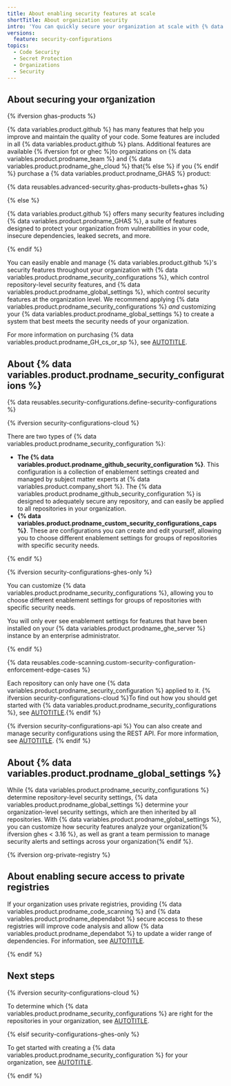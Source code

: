 ```yaml
---
title: About enabling security features at scale
shortTitle: About organization security
intro: 'You can quickly secure your organization at scale with {% data variables.product.prodname_security_configurations %} and {% data variables.product.prodname_global_settings %}.'
versions:
  feature: security-configurations
topics:
  - Code Security
  - Secret Protection
  - Organizations
  - Security
---
```


## About securing your organization

{% ifversion ghas-products %}

{% data variables.product.github %} has many features that help you improve and maintain the quality of your code. Some features are included in all {% data variables.product.github %} plans. Additional features are available {% ifversion fpt or ghec %}to organizations on {% data variables.product.prodname_team %} and {% data variables.product.prodname_ghe_cloud %} that{% else %} if you {% endif %} purchase a {% data variables.product.prodname_GHAS %} product:

{% data reusables.advanced-security.ghas-products-bullets+ghas %}

{% else %}

{% data variables.product.github %} offers many security features including {% data variables.product.prodname_GHAS %}, a suite of features designed to protect your organization from vulnerabilities in your code, insecure dependencies, leaked secrets, and more.

{% endif %}

You can easily enable and manage {% data variables.product.github %}'s security features throughout your organization with {% data variables.product.prodname_security_configurations %}, which control repository-level security features, and {% data variables.product.prodname_global_settings %}, which control security features at the organization level. We recommend applying {% data variables.product.prodname_security_configurations %} _and_ customizing your {% data variables.product.prodname_global_settings %} to create a system that best meets the security needs of your organization.

For more information on purchasing {% data variables.product.prodname_GH_cs_or_sp %}, see [AUTOTITLE](/get-started/learning-about-github/about-github-advanced-security).

## About {% data variables.product.prodname_security_configurations %}

{% data reusables.security-configurations.define-security-configurations %}

{% ifversion security-configurations-cloud %}

There are two types of {% data variables.product.prodname_security_configuration %}:

* **The {% data variables.product.prodname_github_security_configuration %}**. This configuration is a collection of enablement settings created and managed by subject matter experts at {% data variables.product.company_short %}. The {% data variables.product.prodname_github_security_configuration %} is designed to adequately secure any repository, and can easily be applied to all repositories in your organization.
* **{% data variables.product.prodname_custom_security_configurations_caps %}**. These are configurations you can create and edit yourself, allowing you to choose different enablement settings for groups of repositories with specific security needs.

{% endif %}

{% ifversion security-configurations-ghes-only %}

You can customize {% data variables.product.prodname_security_configurations %}, allowing you to choose different enablement settings for groups of repositories with specific security needs.

You will only ever see enablement settings for features that have been installed on your {% data variables.product.prodname_ghe_server %} instance by an enterprise administrator.

{% endif %}

{% data reusables.code-scanning.custom-security-configuration-enforcement-edge-cases %}

Each repository can only have one {% data variables.product.prodname_security_configuration %} applied to it. {% ifversion security-configurations-cloud %}To find out how you should get started with {% data variables.product.prodname_security_configurations %}, see [AUTOTITLE](/code-security/securing-your-organization/introduction-to-securing-your-organization-at-scale/choosing-a-security-configuration-for-your-repositories).{% endif %}

{% ifversion security-configurations-api %}
You can also create and manage security configurations using the REST API. For more information, see [AUTOTITLE](/rest/code-security/configurations).
{% endif %}

## About {% data variables.product.prodname_global_settings %}

While {% data variables.product.prodname_security_configurations %} determine repository-level security settings, {% data variables.product.prodname_global_settings %} determine your organization-level security settings, which are then inherited by all repositories. With {% data variables.product.prodname_global_settings %}, you can customize how security features analyze your organization{% ifversion ghes < 3.16 %}, as well as grant a team permission to manage security alerts and settings across your organization{% endif %}.

{% ifversion org-private-registry %}

## About enabling secure access to private registries

If your organization uses private registries, providing {% data variables.product.prodname_code_scanning %} and {% data variables.product.prodname_dependabot %} secure access to these registries will improve code analysis and allow {% data variables.product.prodname_dependabot %} to update a wider range of dependencies. For information, see [AUTOTITLE](/code-security/securing-your-organization/enabling-security-features-in-your-organization/giving-org-access-private-registries).

{% endif %}

## Next steps

{% ifversion security-configurations-cloud %}

To determine which {% data variables.product.prodname_security_configurations %} are right for the repositories in your organization, see [AUTOTITLE](/code-security/securing-your-organization/introduction-to-securing-your-organization-at-scale/choosing-a-security-configuration-for-your-repositories).

{% elsif security-configurations-ghes-only %}

To get started with creating a {% data variables.product.prodname_security_configuration %} for your organization, see [AUTOTITLE](/code-security/securing-your-organization/enabling-security-features-in-your-organization/creating-a-custom-security-configuration).

{% endif %}
